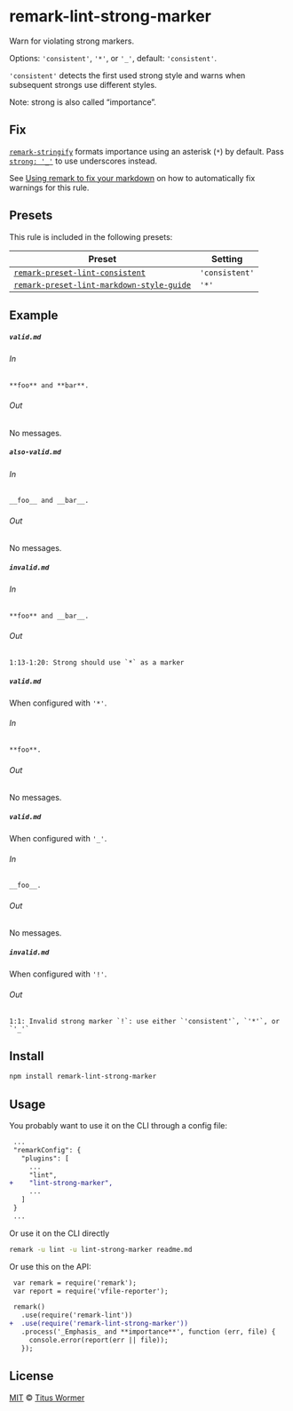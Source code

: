 <!--This file is generated-->

# remark-lint-strong-marker

Warn for violating strong markers.

Options: `'consistent'`, `'*'`, or `'_'`, default: `'consistent'`.

`'consistent'` detects the first used strong style and warns when subsequent
strongs use different styles.

Note: strong is also called “importance”.

## Fix

[`remark-stringify`](https://github.com/wooorm/remark/tree/master/packages/remark-stringify)
formats importance using an asterisk (`*`) by default. Pass
[`strong: '_'`](https://github.com/wooorm/remark/tree/master/packages/remark-stringify#optionsstrong)
to use underscores instead.

See [Using remark to fix your markdown](https://github.com/wooorm/remark-lint/tree/formatting#using-remark-to-fix-your-markdown)
on how to automatically fix warnings for this rule.

## Presets

This rule is included in the following presets:

| Preset | Setting |
| ------ | ------- |
| [`remark-preset-lint-consistent`](https://github.com/wooorm/remark-lint/tree/master/packages/remark-preset-lint-consistent) | `'consistent'` |
| [`remark-preset-lint-markdown-style-guide`](https://github.com/wooorm/remark-lint/tree/master/packages/remark-preset-lint-markdown-style-guide) | `'*'` |

## Example

##### `valid.md`

###### In

```markdown
**foo** and **bar**.
```

###### Out

No messages.

##### `also-valid.md`

###### In

```markdown
__foo__ and __bar__.
```

###### Out

No messages.

##### `invalid.md`

###### In

```markdown
**foo** and __bar__.
```

###### Out

```text
1:13-1:20: Strong should use `*` as a marker
```

##### `valid.md`

When configured with `'*'`.

###### In

```markdown
**foo**.
```

###### Out

No messages.

##### `valid.md`

When configured with `'_'`.

###### In

```markdown
__foo__.
```

###### Out

No messages.

##### `invalid.md`

When configured with `'!'`.

###### Out

```text
1:1: Invalid strong marker `!`: use either `'consistent'`, `'*'`, or `'_'`
```

## Install

```sh
npm install remark-lint-strong-marker
```

## Usage

You probably want to use it on the CLI through a config file:

```diff
 ...
 "remarkConfig": {
   "plugins": [
     ...
     "lint",
+    "lint-strong-marker",
     ...
   ]
 }
 ...
```

Or use it on the CLI directly

```sh
remark -u lint -u lint-strong-marker readme.md
```

Or use this on the API:

```diff
 var remark = require('remark');
 var report = require('vfile-reporter');

 remark()
   .use(require('remark-lint'))
+  .use(require('remark-lint-strong-marker'))
   .process('_Emphasis_ and **importance**', function (err, file) {
     console.error(report(err || file));
   });
```

## License

[MIT](https://github.com/wooorm/remark-lint/blob/master/LICENSE) © [Titus Wormer](http://wooorm.com)
